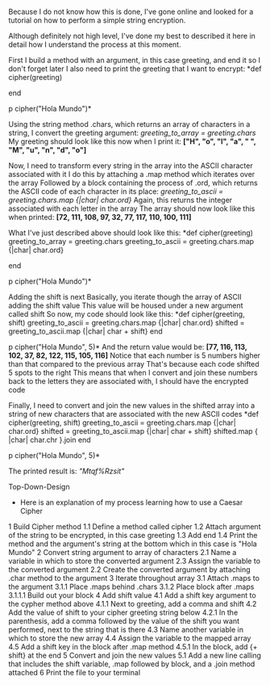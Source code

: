 Because I do not know how this is done, I've gone online
and looked for a tutorial on how to perform a simple string encryption.

Although definitely not high level, I've done my best to described it here in detail how I understand the process at this moment.

First I build a method with an argument, in this case greeting, and end it so I don't forget later
I also need to print the greeting that I want to encrypt:
*def cipher(greeting)

end

p cipher("Hola Mundo")*

Using the string method .chars, which returns an array of characters
in a string, I convert the greeting argument:
*greeting_to_array = greeting.chars*
My greeting should look like this now when I print it:
__["H", "o", "l", "a", " ", "M", "u", "n", "d", "o"]__

Now, I need to transform every string in the array into the ASCII character associated with it
I do this by attaching a .map method which iterates over the array
Followed by a block containing the process of .ord, which returns the ASCII code of each character in its place:
*greeting_to_ascii = greeting.chars.map {|char| char.ord}*
Again, this returns the integer associated with each letter in the array
The array should now look like this when printed:
__[72, 111, 108, 97, 32, 77, 117, 110, 100, 111]__

What I've just described above should look like this:
*def cipher(greeting)
greeting_to_array = greeting.chars
greeting_to_ascii = greeting.chars.map {|char| char.ord}

end

p cipher("Hola Mundo")*


Adding the shift is next
Basically, you iterate though the array of ASCII adding the shift value
This value will be housed under a new argument called shift
So now, my code should look like this:
*def cipher(greeting, shift)
  greeting_to_ascii = greeting.chars.map {|char| char.ord}
  shifted = greeting_to_ascii.map {|char| char + shift}
end

p cipher("Hola Mundo", 5)*
And the return value would be:
__[77, 116, 113, 102, 37, 82, 122, 115, 105, 116]__
Notice that each number is 5 numbers higher than that compared to the previous array
That's because each code shifted 5 spots to the right
This means that when I convert and join these numbers back to the letters they are associated with, I should have the encrypted code

Finally, I need to convert and join the new values in the shifted array
into a string of new characters that are associated with the new ASCII codes
*def cipher(greeting, shift)
  greeting_to_ascii = greeting.chars.map {|char| char.ord}
  shifted = greeting_to_ascii.map {|char| char + shift}
  shifted.map { |char| char.chr }.join
end

p cipher("Hola Mundo", 5)*

The printed result is:
*"Mtqf%Rzsit"*



Top-Down-Design
 - Here is an explanation of my process learning how to use a Caesar Cipher


1 Build Cipher method
    1.1 Define a method called cipher
    1.2 Attach argument of the string to be encrypted, in this case greeting
    1.3 Add end
    1.4 Print the method and the argument's string at the bottom which in this case is "Hola Mundo"
2 Convert string argument to array of characters
    2.1 Name a variable in which to store the converted argument
    2.3 Assign the variable to the converted argument
    2.2 Create the converted argument by attaching .char method to the argument
3 Iterate throughout array
    3.1 Attach .maps to the argument
        3.1.1 Place .maps behind .chars
        3.1.2 Place block after .maps
            3.1.1.1 Build out your block
4 Add shift value
    4.1 Add a shift key argument to the cypher method above
        4.1.1 Next to greeting, add a comma and shift
    4.2 Add the value of shift to your cipher greeting string below
        4.2.1 In the parenthesis, add a comma followed by the value of the shift you want performed, next to the string that is there
    4.3 Name another variable in which to store the new array
    4.4 Assign the variable to the mapped array
    4.5 Add a shift key in the block after .map method
        4.5.1 In the block, add {+ shift} at the end
5 Convert and join the new values
    5.1 Add a new line calling that includes the shift variable, .map followed by block, and a .join method attached
6 Print the file to your terminal
